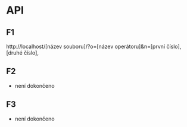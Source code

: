 # API

## F1

http://localhost/[název souboru]/?o=[název operátoru]&n=[první číslo],[druhé číslo],

## F2

- není dokončeno

## F3

- není dokončeno
